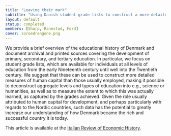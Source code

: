 ```yaml
---
title: "Leaving their mark"
subtitle: "Using Danish student grade lists to construct a more detailed measure of historical human capital"
layout: default
status: completed
members: [Sharp, Ranestad, Ford]
cover: soroedrengene.png
---
```


We provide a brief overview of the educational history of Denmark and document archival and printed sources covering the development of primary, secondary, and tertiary education. In particular, we focus on student grade lists, which are available for individuals at all levels of education from the early Nineteenth century until well into the Twentieth century. We suggest that these can be used to construct more detailed measures of human capital than those usually employed, making it possible to deconstruct aggregate levels and types of education into e.g., science or humanities, as well as to measure the extent to which this was actually learned, as captured by the grades achieved. Given the role usually attributed to human capital for development, and perhaps particularly with regards to the Nordic countries, such data has the potential to greatly increase our understanding of how Denmark became the rich and successful country it is today.

This article is available at the [Italian Review of Economic History](https://www.rivisteweb.it/doi/10.1410/102500).
